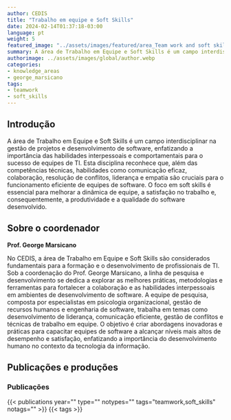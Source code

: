 ```yaml
---
author: CEDIS
title: "Trabalho em equipe e Soft Skills"
date: 2024-02-14T01:37:18-03:00
language: pt
weight: 5
featured_image: "../assets/images/featured/area_Team work and soft skills.png"
summary: A área de Trabalho em Equipe e Soft Skills é um campo interdisciplinar na gestão de projetos e desenvolvimento de software, enfatizando a importância das habilidades interpessoais e comportamentais para o sucesso de equipes de TI.
authorimage: ../assets/images/global/author.webp
categories:
- knowledge_areas
- george_marsicano
tags: 
- teamwork
- soft_skills
---
```

## Introdução
A área de Trabalho em Equipe e Soft Skills é um campo interdisciplinar na gestão de projetos e desenvolvimento de software, enfatizando a importância das habilidades interpessoais e comportamentais para o sucesso de equipes de TI. Esta disciplina reconhece que, além das competências técnicas, habilidades como comunicação eficaz, colaboração, resolução de conflitos, liderança e empatia são cruciais para o funcionamento eficiente de equipes de software. O foco em soft skills é essencial para melhorar a dinâmica de equipe, a satisfação no trabalho e, consequentemente, a produtividade e a qualidade do software desenvolvido.

## Sobre o coordenador
**Prof. George Marsicano**

No CEDIS, a área de Trabalho em Equipe e Soft Skills são considerados fundamentais para a formação e o desenvolvimento de profissionais de TI. Sob a coordenação do Prof. George Marsicano, a linha de pesquisa e desenvolvimento se dedica a explorar as melhores práticas, metodologias e ferramentas para fortalecer a colaboração e as habilidades interpessoais em ambientes de desenvolvimento de software. A equipe de pesquisa, composta por especialistas em psicologia organizacional, gestão de recursos humanos e engenharia de software, trabalha em temas como desenvolvimento de liderança, comunicação eficiente, gestão de conflitos e técnicas de trabalho em equipe. O objetivo é criar abordagens inovadoras e práticas para capacitar equipes de software a alcançar níveis mais altos de desempenho e satisfação, enfatizando a importância do desenvolvimento humano no contexto da tecnologia da informação.

## Publicações e produções
### Publicações

{{< publications year="" type="" notypes="" tags="teamwork,soft_skills" notags="" >}}
{{< tags >}}